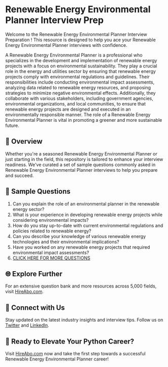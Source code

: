 # Renewable Energy Environmental Planner Interview Prep

Welcome to the Renewable Energy Environmental Planner Interview Preparation ! This resource is designed to help you ace your Renewable Energy Environmental Planner interviews with confidence.

A Renewable Energy Environmental Planner is a professional who specializes in the development and implementation of renewable energy projects with a focus on environmental sustainability. They play a crucial role in the energy and utilities sector by ensuring that renewable energy projects comply with environmental regulations and guidelines. Their responsibilities include conducting environmental impact assessments, analyzing data related to renewable energy resources, and proposing strategies to minimize negative environmental effects. Additionally, they collaborate with various stakeholders, including government agencies, environmental organizations, and local communities, to ensure that renewable energy projects are designed and executed in an environmentally responsible manner. The role of a Renewable Energy Environmental Planner is vital in promoting a greener and more sustainable future.

## 🚀 Overview

Whether you're a seasoned Renewable Energy Environmental Planner or just starting in the field, this repository is tailored to enhance your interview readiness. We've curated a set of sample questions commonly asked in Renewable Energy Environmental Planner interviews to help you prepare and succeed.

## 📝 Sample Questions

1. Can you explain the role of an environmental planner in the renewable energy sector?
2. What is your experience in developing renewable energy projects while considering environmental impacts?
3. How do you stay up-to-date with current environmental regulations and policies related to renewable energy?
4. Can you describe your knowledge of various renewable energy technologies and their environmental implications?
5. Have you worked on any renewable energy projects that required environmental impact assessments?
6. [CLICK HERE FOR MORE QUESTIONS](https://hireabo.com/job/20_0_35/Renewable%20Energy%20Environmental%20Planner)

## 🌐 Explore Further

For an extensive question bank and more resources across 5,000 fields, visit [HireAbo.com](https://www.hireabo.com).

## 📱 Connect with Us

Stay updated on the latest industry insights and interview tips. Follow us on [Twitter](https://twitter.com/hireabo) and [LinkedIn](https://www.linkedin.com/in/hire-abo-3609972a8/).

## 🚀 Ready to Elevate Your Python Career?

Visit [HireAbo.com](https://www.hireabo.com) now and take the first step towards a successful Renewable Energy Environmental Planner career!